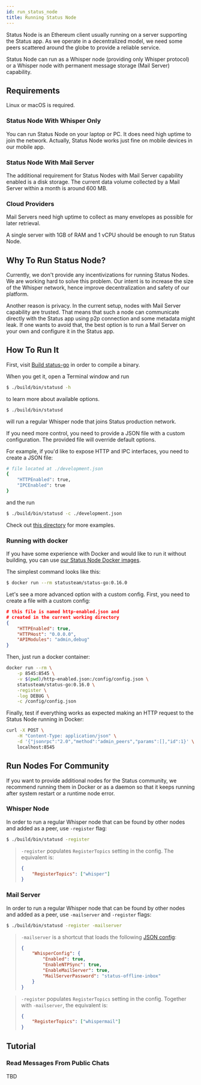```yaml
---
id: run_status_node
title: Running Status Node
---
```


Status Node is an Ethereum client usually running on a server supporting the Status app. As we operate in a decentralized model, we need some peers scattered around the globe to provide a reliable service.

Status Node can run as a Whisper node (providing only Whisper protocol) or a Whisper node with permanent message storage (Mail Server) capability.

## Requirements

Linux or macOS is required.

### Status Node With Whisper Only

You can run Status Node on your laptop or PC. It does need high uptime to join the network. Actually, Status Node works just fine on mobile devices in our mobile app.

### Status Node With Mail Server

The additional requirement for Status Nodes with Mail Server capability enabled is a disk storage. The current data volume collected by a Mail Server within a month is around 600 MB.

### Cloud Providers

Mail Servers need high uptime to collect as many envelopes as possible for later retrieval.

A single server with 1GB of RAM and 1 vCPU should be enough to run Status Node.

## Why To Run Status Node?

Currently, we don't provide any incentivizations for running Status Nodes. We are working hard to solve this problem. Our intent is to increase the size of the Whisper network, hence improve decentralization and safety of our platform.

Another reason is privacy. In the current setup, nodes with Mail Server capability are trusted. That means that such a node can communicate directly with the Status app using p2p connection and some metadata might leak. If one wants to avoid that, the best option is to run a Mail Server on your own and configure it in the Status app.

## How To Run It

First, visit [Build status-go](https://docs.status.im/docs/build_status_go.html) in order to compile a binary.

When you get it, open a Terminal window and run
```bash
$ ./build/bin/statusd -h
```
to learn more about available options.

```bash
$ ./build/bin/statusd
```
will run a regular Whisper node that joins Status production network.

If you need more control, you need to provide a JSON file with a custom configuration. The provided file will override default options.

For example, if you'd like to expose HTTP and IPC interfaces, you need to create a JSON file:

```bash
# file located at ./development.json
{
    "HTTPEnabled": true,
    "IPCEnabled": true
}
```

and the run

```bash
$ ./build/bin/statusd -c ./development.json
```

Check out [this directory](https://github.com/status-im/status-go/tree/develop/config/cli) for more examples.

### Running with docker

If you have some experience with Docker and would like to run it without building, you can use [our Status Node Docker images](https://hub.docker.com/r/statusteam/status-go/).

The simplest command looks like this:

```bash
$ docker run --rm statusteam/status-go:0.16.0
```

Let's see a more advanced option with a custom config. First, you need to create a file with a custom config:

```json
# this file is named http-enabled.json and
# created in the current working directory
{
	"HTTPEnabled": true,
	"HTTPHost": "0.0.0.0",
	"APIModules": "admin,debug"
}
```

Then, just run a docker container:

```bash
docker run --rm \
    -p 8545:8545 \
    -v $(pwd)/http-enabled.json:/config/config.json \
    statusteam/status-go:0.16.0 \
    -register \
    -log DEBUG \
    -c /config/config.json
```

Finally, test if everything works as expected making an HTTP request to the Status Node running in Docker:

```bash
curl -X POST \
    -H "Content-Type: application/json" \
    -d '{"jsonrpc":"2.0","method":"admin_peers","params":[],"id":1}' \
    localhost:8545
```

## Run Nodes For Community

If you want to provide additional nodes for the Status community, we recommend running them in Docker or as a daemon so that it keeps running after system restart or a runtime node error.

### Whisper Node

In order to run a regular Whisper node that can be found by other nodes and added as a peer, use `-register` flag:

```bash
$ ./build/bin/statusd -register
```

> `-register` populates `RegisterTopics` setting in the config. The equivalent is:
> ```json
> {
>     "RegisterTopics": ["whisper"]
> }
> ```

### Mail Server

In order to run a regular Whisper node that can be found by other nodes and added as a peer, use `-mailserver` and `-register` flags:

```bash
$ ./build/bin/statusd -register -mailserver
```

> `-mailserver` is a shortcut that loads the following [JSON config](https://github.com/status-im/status-go/blob/develop/config/cli/mailserver-enabled.json):
> ```json
> {
>     "WhisperConfig": {
>         "Enabled": true,
>         "EnableNTPSync": true,
>         "EnableMailServer": true,
>         "MailServerPassword": "status-offline-inbox"
>     }
> }
> ```

> `-register` populates `RegisterTopics` setting in the config. Together with `-mailserver`, the equivalent is:
> ```json
> {
>     "RegisterTopics": ["whispermail"]
> }
> ```

## Tutorial

### Read Messages From Public Chats

TBD
